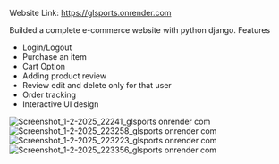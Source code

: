 Website Link: https://glsports.onrender.com

Builded a complete e-commerce website with python django.
Features
- Login/Logout
- Purchase an item
- Cart Option
- Adding product review
- Review edit and delete only for that user
- Order tracking
- Interactive UI design
   
![Screenshot_1-2-2025_22241_glsports onrender com](https://github.com/user-attachments/assets/617cbc88-6b89-4143-bdda-50145a65cd42)
![Screenshot_1-2-2025_223258_glsports onrender com](https://github.com/user-attachments/assets/6c5252bb-4472-4c6c-91d3-e5e8bbdf9c50)
![Screenshot_1-2-2025_223223_glsports onrender com](https://github.com/user-attachments/assets/0e0bced5-7762-473b-a649-ee1b6ef675c8)
![Screenshot_1-2-2025_223356_glsports onrender com](https://github.com/user-attachments/assets/107d8aaf-ba89-420f-90a7-6dfc04aa7122)
